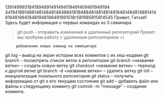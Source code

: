 1391499931841894891491494119491409491949194
4419418914881481484814848841818488481481481481848148481488141481848189418481948198491981518г581985915814545
Привет, Гитхаб! Здесь будет информация о первых командах из 3 семинара
> git push - отправить изменения в удаленный репозиторий 
Привет мы пробуем работу с удаленным репозиторием =)

         добавление новых команд на компьютере
 git log – вывод на экран истории всех коммитов с их хеш-кодами
git branch – посмотреть список веток в репозитории
git branch <название ветки> – создать новую ветку
git checkout <название ветки> – переход к другой ветке
git branch -d <название ветки> – удалить ветку
git init – инициализация локального репозитория
git status – получить информацию от git о его текущем состоянии
git add – добавить файл или файлы к следующему коммиту
git commit -m “message” – создание коммита.        